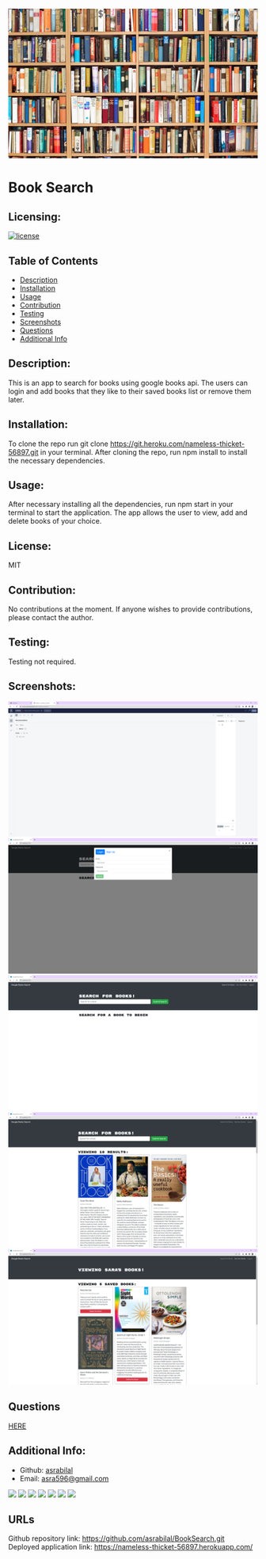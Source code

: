 ![Booksearch](./assests/books.png)

# Book Search
  ## Licensing:
  [![license](https://img.shields.io/badge/license-MIT-blue)](https://shields.io)
  ## Table of Contents 
  - [Description](#description)
  - [Installation](#installation)
  - [Usage](#usage)
  - [Contribution](#contribution)
  - [Testing](#testing)
  - [Screenshots](#screenshots)
  - [Questions](#questions)
  - [Additional Info](#additional-info)
 
 
  ## Description:
  This is an app to search for books using google books api. The users can login and add books that they like to their saved books list or remove them later.
  ## Installation:
  To clone the repo run git clone https://git.heroku.com/nameless-thicket-56897.git in your terminal. After cloning the repo, run npm install to install the necessary dependencies.
  ## Usage:
  After necessary  installing all the dependencies, run npm start in your terminal to start the application.
  The app allows the user to view, add and delete books of your choice.
  ## License:
  MIT
  ## Contribution:
  No contributions at the moment. If anyone wishes to provide contributions, please contact the author.
  ## Testing:
  Testing not required.
  ## Screenshots:
   ![001](assests/001.png)<br>
   ![login-signup](assests/login-signup.png)<br>
   ![searchbar](assests/searchbar.png)<br>
   ![search](assests/search.png)
   ![collection](assests/collection.png)

  ## Questions
  [HERE](https://github.com/asrabilal)

   
  
  ## Additional Info:
  - Github: [asrabilal](https://github.com/asrabilal/BookSearch.git)
  - Email: asra596@gmail.com 

  <p>
    <img src="https://img.shields.io/badge/-HTML/CSS-neon" />
    <img src="https://img.shields.io/badge/-Graphql-lightgrey" />
    <img src="https://img.shields.io/badge/-JavaScript-purple" />
    <img src="https://img.shields.io/badge/-Node-green" />
    <img src="https://img.shields.io/badge/-MERN-blue" />
    <img src="https://img.shields.io/badge/-npm-yellow" />
    <img src="https://img.shields.io/badge/-API-orange" />
</p>

## URLs
Github repository link: https://github.com/asrabilal/BookSearch.git <br>
Deployed application link: https://nameless-thicket-56897.herokuapp.com/ <br>
